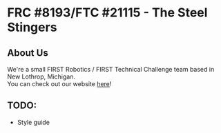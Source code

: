 # FRC #8193/FTC #21115 - The Steel Stingers

## About Us
We're a small FIRST Robotics / FIRST Technical Challenge team based in New Lothrop, Michigan.  
You can check out our website [here](https://nlrobotics.org)!

## TODO:
- Style guide
